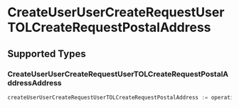 # CreateUserUserCreateRequestUserTOLCreateRequestPostalAddress


## Supported Types

### CreateUserUserCreateRequestUserTOLCreateRequestPostalAddressAddress

```go
createUserUserCreateRequestUserTOLCreateRequestPostalAddress := operations.CreateCreateUserUserCreateRequestUserTOLCreateRequestPostalAddressCreateUserUserCreateRequestUserTOLCreateRequestPostalAddressAddress(operations.CreateUserUserCreateRequestUserTOLCreateRequestPostalAddressAddress{/* values here */})
```

